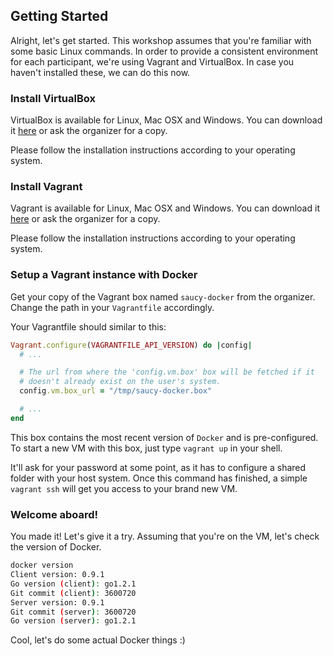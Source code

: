 ## Getting Started

Alright, let's get started. This workshop assumes that you're familiar with some basic Linux commands. In order to provide a consistent environment for each participant, we're using Vagrant and VirtualBox. In case you haven't installed these, we can do this now.

### Install VirtualBox

VirtualBox is available for Linux, Mac OSX and Windows. You can download it [here](https://www.virtualbox.org/wiki/Downloads) or ask the organizer for a copy.

Please follow the installation instructions according to your operating system.

### Install Vagrant

Vagrant is available for Linux, Mac OSX and Windows. You can download it [here](http://www.vagrantup.com/downloads.html) or ask the organizer for a copy.

Please follow the installation instructions according to your operating system.

### Setup a Vagrant instance with Docker

Get your copy of the Vagrant box named ```saucy-docker``` from the organizer. Change the path in your ```Vagrantfile``` accordingly.

Your Vagrantfile should similar to this:

```ruby
Vagrant.configure(VAGRANTFILE_API_VERSION) do |config|
  # ...

  # The url from where the 'config.vm.box' box will be fetched if it
  # doesn't already exist on the user's system.
  config.vm.box_url = "/tmp/saucy-docker.box"

  # ...
end
```

This box contains the most recent version of ```Docker``` and is pre-configured. To start a new VM with this box, just type ```vagrant up``` in your shell.

It'll ask for your password at some point, as it has to configure a shared folder with your host system. Once this command has finished, a simple ```vagrant ssh``` will get you access to your brand new VM.

### Welcome aboard!

You made it! Let's give it a try. Assuming that you're on the VM, let's check the version of Docker.

```bash
docker version
Client version: 0.9.1
Go version (client): go1.2.1
Git commit (client): 3600720
Server version: 0.9.1
Git commit (server): 3600720
Go version (server): go1.2.1
```

Cool, let's do some actual Docker things :)
